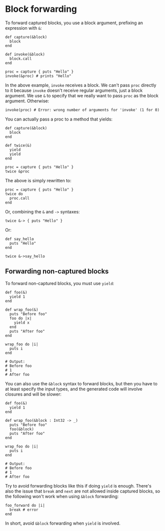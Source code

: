 # Block forwarding

To forward captured blocks, you use a block argument, prefixing an expression with `&`:

```crystal
def capture(&block)
  block
end

def invoke(&block)
  block.call
end

proc = capture { puts "Hello" }
invoke(&proc) # prints "Hello"
```

In the above example, `invoke` receives a block. We can't pass `proc` directly to it because `invoke` doesn't receive regular arguments, just a block argument. We use `&` to specify that we really want to pass `proc` as the block argument. Otherwise:

```crystal
invoke(proc) # Error: wrong number of arguments for 'invoke' (1 for 0)
```

You can actually pass a proc to a method that yields:

```crystal
def capture(&block)
  block
end

def twice(&)
  yield
  yield
end

proc = capture { puts "Hello" }
twice &proc
```

The above is simply rewritten to:

```crystal
proc = capture { puts "Hello" }
twice do
  proc.call
end
```

Or, combining the `&` and `->` syntaxes:

```crystal
twice &-> { puts "Hello" }
```

Or:

```crystal
def say_hello
  puts "Hello"
end

twice &->say_hello
```

## Forwarding non-captured blocks

To forward non-captured blocks, you must use `yield`:

```crystal
def foo(&)
  yield 1
end

def wrap_foo(&)
  puts "Before foo"
  foo do |x|
    yield x
  end
  puts "After foo"
end

wrap_foo do |i|
  puts i
end

# Output:
# Before foo
# 1
# After foo
```

You can also use the `&block` syntax to forward blocks, but then you have to at least specify the input types, and the generated code will involve closures and will be slower:

```crystal
def foo(&)
  yield 1
end

def wrap_foo(&block : Int32 -> _)
  puts "Before foo"
  foo(&block)
  puts "After foo"
end

wrap_foo do |i|
  puts i
end

# Output:
# Before foo
# 1
# After foo
```

Try to avoid forwarding blocks like this if doing `yield` is enough. There's also the issue that `break` and `next` are not allowed inside captured blocks, so the following won't work when using `&block` forwarding:

```crystal
foo_forward do |i|
  break # error
end
```

In short, avoid `&block` forwarding when `yield` is involved.
